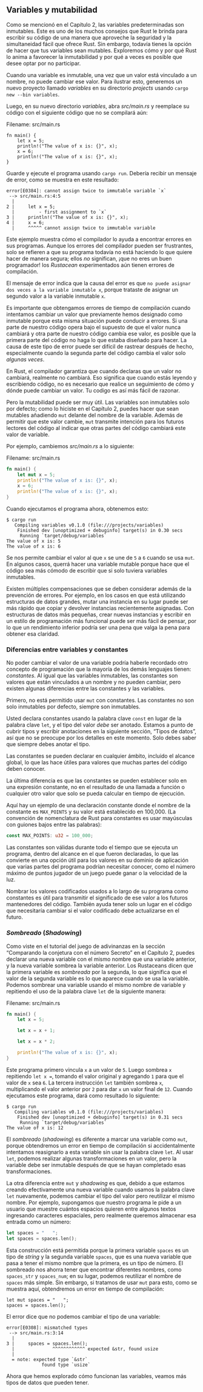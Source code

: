 ## Variables y mutabilidad

Como se mencionó en el Capítulo 2, las variables predeterminadas son
inmutables. Este es uno de los muchos consejos que Rust le brinda para
escribir su código de una manera que aproveche la seguridad y la
simultaneidad fácil que ofrece Rust. Sin embargo, todavía tienes la opción de
hacer que tus variables sean mutables. Exploremos cómo y por qué Rust lo
anima a favorecer la inmutabilidad y por qué a veces es posible que desee
optar por no participar.

Cuando una variable es inmutable, una vez que un valor está vinculado a un
nombre, no puede cambiar ese valor. Para ilustrar esto, generemos un nuevo
proyecto llamado *variables* en su directorio *projects* usando
`cargo new --bin variables`.

Luego, en su nuevo directorio *variables*, abra *src/main.rs* y reemplace su
código con el siguiente código que no se compilará aún:

<span class="filename">Filename: src/main.rs</span>

```rust,ignore
fn main() {
    let x = 5;
    println!("The value of x is: {}", x);
    x = 6;
    println!("The value of x is: {}", x);
}
```

Guarde y ejecute el programa usando `cargo run`. Debería recibir un mensaje
de error, como se muestra en este resultado:

```text
error[E0384]: cannot assign twice to immutable variable `x`
 --> src/main.rs:4:5
  |
2 |     let x = 5;
  |         - first assignment to `x`
3 |     println!("The value of x is: {}", x);
4 |     x = 6;
  |     ^^^^^ cannot assign twice to immutable variable
```

Este ejemplo muestra cómo el compilador lo ayuda a encontrar errores en sus
programas. Aunque los errores del compilador pueden ser frustrantes, solo se
refieren a que su programa todavía no está haciendo lo que quiere hacer de
manera segura; ellos *no* significan, ¡que no eres un buen programador! los
*Rustacean* experimentados aún tienen errores de compilación.

El mensaje de error indica que la causa del error es que `no puede
asignar dos veces a la variable inmutable x`, porque trataste de asignar un
segundo valor a la variable inmutable `x`.

Es importante que obtengamos errores de tiempo de compilación cuando
intentamos cambiar un valor que previamente hemos designado como inmutable
porque esta misma situación puede conducir a errores. Si una parte de nuestro
código opera bajo el supuesto de que el valor nunca cambiará y otra parte de
nuestro código cambia ese valor, es posible que la primera parte del código
no haga lo que estaba diseñado para hacer. La causa de este tipo de error
puede ser difícil de rastrear después de hecho, especialmente cuando la
segunda parte del código cambia el valor solo *algunas veces*.

En Rust, el compilador garantiza que cuando declaras que un valor no cambiará,
realmente no cambiará. Eso significa que cuando estás leyendo y escribiendo
código, no es necesario que realice un seguimiento de cómo y dónde puede
cambiar un valor. Tu codigo es así más fácil de razonar.

Pero la mutabilidad puede ser muy útil. Las variables son inmutables solo por
defecto; como lo hiciste en el Capítulo 2, puedes hacer que sean mutables
añadiendo `mut` delante del nombre de la variable. Además de permitir que
este valor cambie, `mut` transmite intención para los futuros lectores del
código al indicar que otras partes del código cambiará este valor de variable.

Por ejemplo, cambiemos *src/main.rs* a lo siguiente:

<span class="filename">Filename: src/main.rs</span>

```rust
fn main() {
    let mut x = 5;
    println!("The value of x is: {}", x);
    x = 6;
    println!("The value of x is: {}", x);
}
```

Cuando ejecutamos el programa ahora, obtenemos esto:

```text
$ cargo run
   Compiling variables v0.1.0 (file:///projects/variables)
    Finished dev [unoptimized + debuginfo] target(s) in 0.30 secs
     Running `target/debug/variables`
The value of x is: 5
The value of x is: 6
```

Se nos permite cambiar el valor al que `x` se une de `5` a `6` cuando se usa
`mut`. En algunos casos, querrá hacer una variable mutable porque hace que el
código sea más cómodo de escribir que si solo tuviera variables inmutables.

Existen múltiples compensaciones que se deben considerar además de la
prevención de errores. Por ejemplo, en los casos en que está utilizando
estructuras de datos grandes, mutar una instancia en su lugar puede ser más
rápido que copiar y devolver instancias recientemente asignadas. Con
estructuras de datos más pequeñas, crear nuevas instancias y escribir en un
estilo de programación más funcional puede ser más fácil de pensar, por lo
que un rendimiento inferior podría ser una pena que valga la pena para
obtener esa claridad.

### Diferencias entre variables y constantes

No poder cambiar el valor de una variable podría haberle recordado otro
concepto de programación que la mayoría de los demás lenguajes tienen:
*constantes*. Al igual que las variables inmutables, las constantes son
valores que están vinculados a un nombre y no pueden cambiar, pero existen
algunas diferencias entre las constantes y las variables.

Primero, no está permitido usar `mut` con constantes. Las constantes no son
solo inmutables por defecto, siempre son inmutables.

Usted declara constantes usando la palabra clave `const` en lugar de la
palabra clave `let`, y el tipo del valor *debe* ser anotado. Estamos a punto
de cubrir tipos y escribir anotaciones en la siguiente sección, “Tipos de
datos”, así que no se preocupe por los detalles en este momento. Solo debes
saber que siempre debes anotar el tipo.

Las constantes se pueden declarar en cualquier ámbito, incluido el alcance
global, lo que las hace útiles para valores que muchas partes del código
deben conocer.

La última diferencia es que las constantes se pueden establecer solo en una
expresión constante, no en el resultado de una llamada a función o cualquier
otro valor que solo se pueda calcular en tiempo de ejecución.

Aquí hay un ejemplo de una declaración constante donde el nombre de la
constante es `MAX_POINTS` y su valor está establecido en 100,000. (La
convención de nomenclatura de Rust para constantes es usar mayúsculas con
guiones bajos entre las palabras):

```rust
const MAX_POINTS: u32 = 100_000;
```

Las constantes son válidas durante todo el tiempo que se ejecuta un programa,
dentro del alcance en el que fueron declaradas, lo que las convierte en una
opción útil para los valores en su dominio de aplicación que varias partes
del programa podrían necesitar conocer, como el número máximo de puntos
jugador de un juego puede ganar o la velocidad de la luz.

Nombrar los valores codificados usados a lo largo de su programa como
constantes es útil para transmitir el significado de ese valor a los futuros
mantenedores del código. También ayuda tener solo un lugar en el código que
necesitaría cambiar si el valor codificado debe actualizarse en el futuro.

### *Sombreado* (*Shadowing*)

Como viste en el tutorial del juego de adivinanzas en la sección “Comparando la conjetura con el número Secreto” en el Capítulo 2, puedes declarar una
nueva variable con el mismo nombre que una variable anterior, y la nueva
variable sombrea la variable anterior. Los Rustaceans dicen que la primera
variable es *sombreada* por la segunda, lo que significa que el valor de la
segunda variable es lo que aparece cuando se usa la variable. Podemos
sombrear una variable usando el mismo nombre de variable y repitiendo el uso
de la palabra clave `let` de la siguiente manera:

<span class="filename">Filename: src/main.rs</span>

```rust
fn main() {
    let x = 5;

    let x = x + 1;

    let x = x * 2;

    println!("The value of x is: {}", x);
}
```

Este programa primero vincula `x` a un valor de `5`. Luego sombrea `x`
repitiendo `let x =`, tomando el valor original y agregando `1` para que el
valor de `x` sea `6`. La tercera instrucción `let` también sombrea `x`,
multiplicando el valor anterior por `2` para dar `x` un valor final de `12`.
Cuando ejecutamos este programa, dará como resultado lo siguiente:

```text
$ cargo run
   Compiling variables v0.1.0 (file:///projects/variables)
    Finished dev [unoptimized + debuginfo] target(s) in 0.31 secs
     Running `target/debug/variables`
The value of x is: 12
```

El *sombreado* (*shadowing*) es diferente a marcar una variable como `mut`,
porque obtendremos un error en tiempo de compilación si accidentalmente
intentamos reasignarlo a esta variable sin usar la palabra clave `let`. Al
usar `let`, podemos realizar algunas transformaciones en un valor, pero la
variable debe ser inmutable después de que se hayan completado esas
transformaciones.

La otra diferencia entre `mut` y *shadowing* es que, debido a que estamos
creando efectivamente una nueva variable cuando usamos la palabra clave `let`
nuevamente, podemos cambiar el tipo del valor pero reutilizar el mismo
nombre. Por ejemplo, supongamos que nuestro programa le pide a un usuario que
muestre cuántos espacios quieren entre algunos textos ingresando caracteres
espaciales, pero realmente queremos almacenar esa entrada como un número:

```rust
let spaces = "   ";
let spaces = spaces.len();
```

Esta construcción está permitida porque la primera variable `spaces` es un
tipo de *string* y la segunda variable `spaces`, que es una nueva variable
que pasa a tener el mismo nombre que la primera, es un tipo de número. El
sombreado nos ahorra tener que encontrar diferentes nombres, como
`spaces_str` y `spaces_num`; en su lugar, podemos reutilizar el nombre de
`spaces` más simple. Sin embargo, si tratamos de usar `mut` para esto, como
se muestra aquí, obtendremos un error en tiempo de compilación:

```rust,ignore
let mut spaces = "   ";
spaces = spaces.len();
```

El error dice que no podemos cambiar el tipo de una variable:

```text
error[E0308]: mismatched types
 --> src/main.rs:3:14
  |
3 |     spaces = spaces.len();
  |              ^^^^^^^^^^^^ expected &str, found usize
  |
  = note: expected type `&str`
             found type `usize`
```

Ahora que hemos explorado cómo funcionan las variables, veamos más tipos de
datos que pueden tener.
